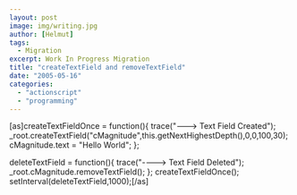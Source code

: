 ```yaml
---
layout: post
image: img/writing.jpg
author: [Helmut]
tags:
  - Migration
excerpt: Work In Progress Migration
title: "createTextField and removeTextField"
date: "2005-05-16"
categories: 
  - "actionscript"
  - "programming"
---
```


\[as\]createTextFieldOnce = function(){ trace("---> Text Field Created"); \_root.createTextField("cMagnitude",this.getNextHighestDepth(),0,0,100,30); cMagnitude.text = "Hello World"; };

deleteTextField = function(){ trace("----> Text Field Deleted"); \_root.cMagnitude.removeTextField(); }; createTextFieldOnce(); setInterval(deleteTextField,1000);\[/as\]
